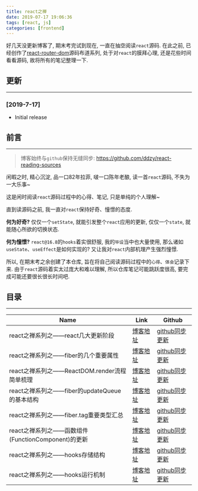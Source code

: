 ```yaml
---
title: react之禅
date: 2019-07-17 19:06:36
tags: [react, js]
categories: [frontend]
---
```


好几天没更新博客了, 期末考完试到现在, 一直在抽空阅读`react`源码. 在此之前, 已经创作了[react-router-dom](https://github.com/ddzy/yyg-react-router-dom)源码布道系列, 处于对`react`的膜拜心理, 还是花些时间看看源码, 故将所有的笔记整理一下.


<!-- more -->

## 更新

------

### [2019-7-17]

- Initial release

## 前言

------

> 博客始终与`github`保持无缝同步:
> https://github.com/ddzy/react-reading-sources

闲暇之时, 精心沉淀, 品一口82年拉菲, 啵一口陈年老酿, 读一首`react`源码, 不失为一大乐事~

这是闲时阅读`react`源码过程中的心得、笔记, 只是单纯的个人理解~

直到读源码之前, 我一直对`react`保持好奇、憧憬的态度.

**何为好奇?** 仅仅一个`setState`, 就能引发整个`react`应用的更新, 仅仅一个`state`, 就能随心所欲的切换状态.

**何为憧憬?** `react@16.8`的`hooks`着实很舒服, 我的`毕设`当中也大量使用, 那么诸如`useState`、`useEffect`是如何实现的? 又让我对`react`内部机理产生强烈憧憬.

所以, 在期末考之余创建了本仓库, 旨在将自己阅读源码过程中的`心得`、`体会`记录下来. 由于`react`源码着实太过庞大和难以理解, 所以仓库笔记可能跳跃度很高, 要完成可能还要很长很长时间吧.

## 目录

------

| Name                                               | Link                                                                                                                                                                                                      | Github                                                                    |
| -------------------------------------------------- | --------------------------------------------------------------------------------------------------------------------------------------------------------------------------------------------------------- | ------------------------------------------------------------------------- |
| react之禅系列之——react几大更新阶段                 | [博客地址](https://blog.yyge.top/blog/2019/07/17/react%E4%B9%8B%E7%A6%85%E7%B3%BB%E5%88%97%E4%B9%8B%E2%80%94%E2%80%94react%E5%87%A0%E5%A4%A7%E6%9B%B4%E6%96%B0%E9%98%B6%E6%AE%B5/)                        | [github同步更新](https://github.com/ddzy/react-reading-sources/issues/3)  |
| react之禅系列之——fiber的几个重要属性               | [博客地址](https://blog.yyge.top/blog/2019/07/17/react%E4%B9%8B%E7%A6%85%E7%B3%BB%E5%88%97%E4%B9%8B%E2%80%94%E2%80%94fiber%E7%9A%84%E5%87%A0%E4%B8%AA%E9%87%8D%E8%A6%81%E5%B1%9E%E6%80%A7/)               | [github同步更新](https://github.com/ddzy/react-reading-sources/issues/4)  |
| react之禅系列之——ReactDOM.render流程简单梳理       | [博客地址](https://blog.yyge.top/blog/2019/07/17/react%E4%B9%8B%E7%A6%85%E7%B3%BB%E5%88%97%E4%B9%8B%E2%80%94%E2%80%94ReactDOM-render%E6%B5%81%E7%A8%8B%E7%AE%80%E5%8D%95%E6%A2%B3%E7%90%86/)              | [github同步更新](https://github.com/ddzy/react-reading-sources/issues/5)  |
| react之禅系列之——fiber的updateQueue的基本结构      | [博客地址](https://blog.yyge.top/blog/2019/07/17/react%E4%B9%8B%E7%A6%85%E7%B3%BB%E5%88%97%E4%B9%8B%E2%80%94%E2%80%94fiber%E7%9A%84updateQueue%E7%9A%84%E5%9F%BA%E6%9C%AC%E7%BB%93%E6%9E%84/)             | [github同步更新](https://github.com/ddzy/react-reading-sources/issues/6)  |
| react之禅系列之——fiber.tag重要类型汇总             | [博客地址](https://blog.yyge.top/blog/2019/07/17/react%E4%B9%8B%E7%A6%85%E7%B3%BB%E5%88%97%E4%B9%8B%E2%80%94%E2%80%94fiber-tag%E9%87%8D%E8%A6%81%E7%B1%BB%E5%9E%8B%E6%B1%87%E6%80%BB/)                    | [github同步更新](https://github.com/ddzy/react-reading-sources/issues/7)  |
| react之禅系列之——函数组件(FunctionComponent)的更新 | [博客地址](https://blog.yyge.top/blog/2019/07/17/react%E4%B9%8B%E7%A6%85%E7%B3%BB%E5%88%97%E4%B9%8B%E2%80%94%E2%80%94%E5%87%BD%E6%95%B0%E7%BB%84%E4%BB%B6-FunctionComponent-%E7%9A%84%E6%9B%B4%E6%96%B0/) | [github同步更新](https://github.com/ddzy/react-reading-sources/issues/8)  |
| react之禅系列之——hooks存储结构                     | [博客地址](https://blog.yyge.top/blog/2019/07/17/react%E4%B9%8B%E7%A6%85%E7%B3%BB%E5%88%97%E4%B9%8B%E2%80%94%E2%80%94hooks%E5%AD%98%E5%82%A8%E7%BB%93%E6%9E%84/)                                          | [github同步更新](https://github.com/ddzy/react-reading-sources/issues/10) |
| react之禅系列之——hooks运行机制                     | [博客地址](https://blog.yyge.top/blog/2019/07/17/react%E4%B9%8B%E7%A6%85%E7%B3%BB%E5%88%97%E4%B9%8B%E2%80%94%E2%80%94hooks%E8%BF%90%E8%A1%8C%E6%9C%BA%E5%88%B6/)                                          | [github同步更新](https://github.com/ddzy/react-reading-sources/issues/11) |